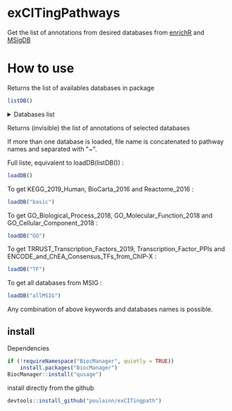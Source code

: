 # exCITingPathways

Get the list of annotations from desired databases from [enrichR](https://amp.pharm.mssm.edu/Enrichr/#stats) and [MSigDB](http://software.broadinstitute.org/gsea/msigdb/index.jsp)

# How to use

Returns the list of availables databases in package
```R
listDB()
```

<details>
  <summary>Databases list</summary>
  
 [1] "Achilles_fitness_decrease"                         "Achilles_fitness_increase"                         "Aging_Perturbations_from_GEO_down"                
  [4] "Aging_Perturbations_from_GEO_up"                   "Allen_Brain_Atlas_down"                            "Allen_Brain_Atlas_up"                             
  [7] "ARCHS4_IDG_Coexp"                                  "ARCHS4_Kinases_Coexp"                              "ARCHS4_TFs_Coexp"                                 
 [10] "BioCarta_2016"                                     "BioPlex_2017"                                      "c1.all.v6.2.symbols.gmt"                          
 [13] "c2.all.v6.2.symbols.gmt"                           "c3.all.v6.2.symbols.gmt"                           "c4.all.v6.2.symbols.gmt"                          
 [16] "c5.all.v6.2.symbols.gmt"                           "c6.all.v6.2.symbols.gmt"                           "c7.all.v6.2.symbols.gmt"                          
 [19] "Cancer_Cell_Line_Encyclopedia"                     "ChEA_2016"                                         "Chromosome_Location"                              
 [22] "Chromosome_Location_hg19"                          "dbGaP"                                             "DepMap_WG_CRISPR_Screens_Broad_CellLines_2019"    
 [25] "DepMap_WG_CRISPR_Screens_Sanger_CellLines_2019"    "Disease_Perturbations_from_GEO_down"               "Disease_Perturbations_from_GEO_up"                
 [28] "Disease_Signatures_from_GEO_down_2014"             "Disease_Signatures_from_GEO_up_2014"               "Drug_Perturbations_from_GEO_2014"                 
 [31] "Drug_Perturbations_from_GEO_down"                  "Drug_Perturbations_from_GEO_up"                    "DSigDB"                                           
 [34] "ENCODE_and_ChEA_Consensus_TFs_from_ChIP-X"         "ENCODE_Histone_Modifications_2015"                 "ENCODE_TF_ChIP-seq_2015"                          
 [37] "Enrichr_Libraries_Most_Popular_Genes"              "Enrichr_Submissions_TF-Gene_Coocurrence"           "Epigenomics_Roadmap_HM_ChIP-seq"                  
 [40] "GeneSigDB"                                         "Genome_Browser_PWMs"                               "GO_Biological_Process_2018"                       
 [43] "GO_Cellular_Component_2018"                        "GO_Molecular_Function_2018"                        "GWAS_Catalog_2019"                                
 [46] "HMDB_Metabolites"                                  "Human_Gene_Atlas"                                  "Human_Phenotype_Ontology"                         
 [49] "HumanCyc_2016"                                     "huMAP"                                             "InterPro_Domains_2019"                            
 [52] "KEA_2015"                                          "KEGG_2019_Human"                                   "Kinase_Perturbations_from_GEO_down"               
 [55] "Kinase_Perturbations_from_GEO_up"                  "Ligand_Perturbations_from_GEO_down"                "Ligand_Perturbations_from_GEO_up"                 
 [58] "LINCS_L1000_Chem_Pert_down"                        "LINCS_L1000_Chem_Pert_up"                          "LINCS_L1000_Kinase_Perturbations_down"            
 [61] "LINCS_L1000_Kinase_Perturbations_up"               "LINCS_L1000_Ligand_Perturbations_down"             "LINCS_L1000_Ligand_Perturbations_up"              
 [64] "MCF7_Perturbations_from_GEO_down"                  "MCF7_Perturbations_from_GEO_up"                    "MGI_Mammalian_Phenotype_2017"                     
 [67] "MGI_Mammalian_Phenotype_Level_4"                   "miRTarBase_2017"                                   "MSigDB_Computational"                             
 [70] "MSigDB_Oncogenic_Signatures"                       "NCI-60_Cancer_Cell_Lines"                          "NCI-Nature_2016"                                  
 [73] "NIH_Funded_PIs_2017_AutoRIF_ARCHS4_Predictions"    "NIH_Funded_PIs_2017_GeneRIF_ARCHS4_Predictions"    "NIH_Funded_PIs_2017_Human_AutoRIF"                
 [76] "NIH_Funded_PIs_2017_Human_GeneRIF"                 "NIH_Funded_PIs_2017_Human_GeneRIF(1)"              "NURSA_Human_Endogenous_Complexome"                
 [79] "Old_CMAP_down"                                     "Old_CMAP_up"                                       "OMIM_Disease"                                     
 [82] "OMIM_Expanded"                                     "Panther_2016"                                      "Pfam_Domains_2019"                                
 [85] "Pfam_InterPro_Domains"                             "Phosphatase_Substrates_from_DEPOD"                 "PPI_Hub_Proteins"                                 
 [88] "Rare_Diseases_AutoRIF_ARCHS4_Predictions"          "Rare_Diseases_AutoRIF_Gene_Lists"                  "Rare_Diseases_GeneRIF_ARCHS4_Predictions"         
 [91] "Rare_Diseases_GeneRIF_Gene_Lists"                  "Reactome_2016"                                     "RNA-Seq_Disease_Gene_and_Drug_Signatures_from_GEO"
 [94] "SILAC_Phosphoproteomics"                           "Single_Gene_Perturbations_from_GEO_down"           "Single_Gene_Perturbations_from_GEO_up"            
 [97] "SubCell_BarCode"                                   "SysMyo_Muscle_Gene_Sets"                           "TargetScan_microRNA"                              
[100] "TargetScan_microRNA_2017"                          "TF-LOF_Expression_from_GEO"                        "TF_Perturbations_Followed_by_Expression"          
[103] "Tissue_Protein_Expression_from_Human_Proteome_Map" "Tissue_Protein_Expression_from_ProteomicsDB"       "Transcription_Factor_PPIs"                        
[106] "TRANSFAC_and_JASPAR_PWMs"                          "TRRUST_Transcription_Factors_2019"                 "Virus_Perturbations_from_GEO_down"                
[109] "Virus_Perturbations_from_GEO_up"                   "WikiPathways_2019_Human"     
  
</details>


Returns (invisible) the list of annotations of selected databases

If more than one database is loaded, file name is concatenated to pathway names and separated with "~".

Full liste, equivalent to loadDB(listDB()) :
```R
loadDB()
```
To get KEGG_2019_Human, BioCarta_2016 and Reactome_2016 :
```R
loadDB("basic")
```
To get GO_Biological_Process_2018, GO_Molecular_Function_2018 and GO_Cellular_Component_2018 :
```R
loadDB("GO")
```
To get TRRUST_Transcription_Factors_2019, Transcription_Factor_PPIs and ENCODE_and_ChEA_Consensus_TFs_from_ChIP-X :
```R
loadDB("TF")
```
To get all databases from MSIG :
```R
loadDB("allMSIG")
```

Any combination of above keywords and databases names is possible.

## install
Dependencies 
```R
if (!requireNamespace("BiocManager", quietly = TRUE))
    install.packages("BiocManager")
BiocManager::install("qusage")
```

install directly from the github
```R
devtools::install_github("poulainn/exCITingpath")
```


